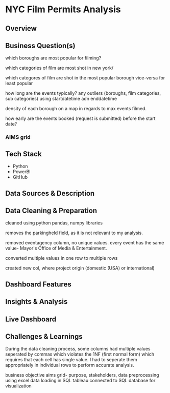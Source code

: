 # NYC Film Permits Analysis

## Overview


## Business Question(s)
which boroughs are most popular for filming?

which categories of film are most shot in new york/

which categores of film are shot in the most popular borough vice-versa for least popular

how long are the events typically? any outliers (boroughs, film categories, sub categories) using 
startdatetime adn enddatetime 

density of each borough on a map in regards to max events filmed.

how early are the events booked (request is submitted) before the start date?

### AIMS grid


## Tech Stack
- Python
- PowerBI
- GitHub 


## Data Sources & Description

## Data Cleaning & Preparation

cleaned using python pandas, numpy libraries

removes the parkingheld field, as it is not relevant to my analysis. 

removed eventagency column, no unique values. every event has the same value- Mayor's Office of Media & Entertainment.

converted multiple values in one row to multiple rows

created new col, where project origin (domestic (USA) or international)


## Dashboard Features

## Insights & Analysis

## Live Dashboard

## Challenges & Learnings

During the data cleaning process, some columns had multiple values seperated by commas which violates the 1NF (first normal form) which requires that each cell has single value. I had to seperate them appropriately in individual rows to perform accurate analysis. 

business objective
aims grid- purpose, stakeholders,
data preprocessing using excel 
data loading in SQL
tableau connected to SQL database for visualization
